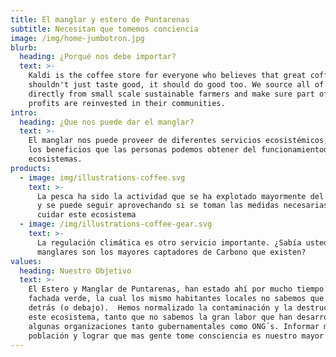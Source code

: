 ```yaml
---
title: El manglar y estero de Puntarenas
subtitle: Necesitan que tomemos conciencia
image: /img/home-jumbotron.jpg
blurb:
  heading: ¿Porqué nos debe importar?
  text: >-
    Kaldi is the coffee store for everyone who believes that great coffee
    shouldn't just taste good, it should do good too. We source all of our beans
    directly from small scale sustainable farmers and make sure part of the
    profits are reinvested in their communities.
intro:
  heading: ¿Que nos puede dar el manglar?
  text: >-
    El manglar nos puede proveer de diferentes servicios ecosistémicos, que son
    los beneficios que las personas podemos obtener del funcionamientode los
    ecosistemas.
products:
  - image: img/illustrations-coffee.svg
    text: >-
      La pesca ha sido la actividad que se ha explotado mayormente del manglar,
      y se puede seguir aprovechando si se toman las medidas necesarias para
      cuidar este ecosistema
  - image: /img/illustrations-coffee-gear.svg
    text: >-
      La regulación climática es otro servicio importante. ¿Sabía usted que los
      manglares son los mayores captadores de Carbono que existen?
values:
  heading: Nuestro Objetivo
  text: >-
    El Estero y Manglar de Puntarenas, han estado ahí por mucho tiempo como una
    fachada verde, la cual los mismo habitantes locales no sabemos que pasa
    detrás (o debajo).  Hemos normalizado la contaminación y la destrucción de
    este ecosistema, tanto que no sabemos la gran labor que han desarrollado
    algunas organizaciones tanto gubernamentales como ONG´s. Informar mas a la
    población y lograr que mas gente tome consciencia es nuestro mayor objetivo.
---
```


